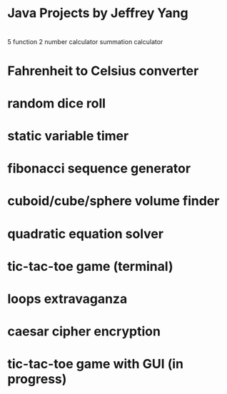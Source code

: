 # Java Projects by Jeffrey Yang
# 
5 function 2 number calculator
summation calculator
# Fahrenheit to Celsius converter
# random dice roll
# static variable timer
# fibonacci sequence generator
# cuboid/cube/sphere volume finder
# quadratic equation solver
# tic-tac-toe game (terminal)
# loops extravaganza
# caesar cipher encryption
# tic-tac-toe game with GUI (in progress)
